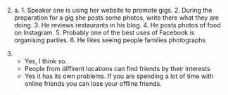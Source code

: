2.
    a.
        1. Speaker one is using her website to promote gigs.
        2. During the preparation for a gig she posts some photos, write there what they are doing.
        3. He reviews restaurants in his blog.
        4. He posts photos of food on Instagram.
        5. Probably one of the best uses of Facebook is organising parties.
        6. He likes seeing people families photographs

3.
    - Yes, I think so.
    - People from diffirent locations can find friends by their interests
    - Yes it has its own problems. If you are spending a lot of time with online friends you can lose your offline friends.
